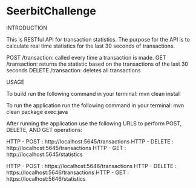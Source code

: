 # SeerbitChallenge
 
 INTRODUCTION
 
 This is RESTful API for transaction statistics. The purpose for the 
 API is to calculate real time statistics for the last 30 seconds of transactions.
 
 POST /transaction: called every time a transaction is made.
 GET /transaction: returns the statistic based on the transactions of the last 30 seconds
 DELETE /transaction: deletes all transactions
 
 USAGE
 
 To build run the following command in your terminal: mvn clean install
 
 To run the application run the following command in your terminal: mvn clean package exec:java
 
 After running the application use the following URLS to perform POST, DELETE, AND GET operations:
 
 HTTP - POST : http://localhost:5645/transactions
 HTTP - DELETE : http://localhost:5645/transactions
 HTTP - GET : http://localhost:5645/statistics
 
 HTTP - POST : https://localhost:5646/transactions
 HTTP - DELETE : https://localhost:5646/transactions
 HTTP - GET : https://localhost:5646/statistics
 
 
